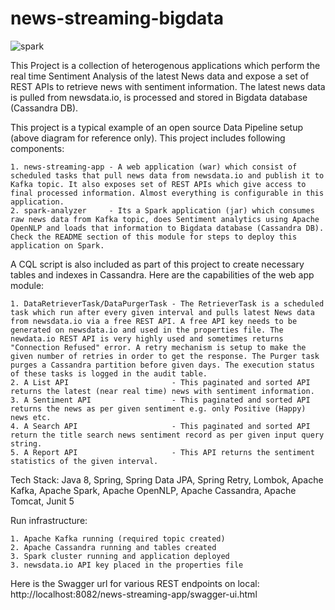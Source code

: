 # news-streaming-bigdata

![spark](https://github.com/irfan-nagoo/news-streaming-bigdata/assets/96521607/1211cd07-8eaa-4270-91f6-a6327aeb9f6f)


This Project is a collection of heterogenous applications which perform the real time Sentiment Analysis of the latest News data and expose a set of REST APIs to retrieve news with sentiment information. The latest news data is pulled from newsdata.io, is processed and stored in Bigdata database (Cassandra DB).


This project is a typical example of an open source Data Pipeline setup (above diagram for reference only). This project includes following components:

	1. news-streaming-app - A web application (war) which consist of scheduled tasks that pull news data from newsdata.io and publish it to Kafka topic. It also exposes set of REST APIs which give access to final processed information. Almost everything is configurable in this application.
	2. spark-analyzer     - Its a Spark application (jar) which consumes raw news data from Kafka topic, does Sentiment analytics using Apache OpenNLP and loads that information to Bigdata database (Cassandra DB). Check the README section of this module for steps to deploy this application on Spark. 
	
	
A CQL script is also included as part of this project to create necessary tables and indexes in Cassandra. Here are the capabilities of the web app module:

	1. DataRetrieverTask/DataPurgerTask - The RetrieverTask is a scheduled task which run after every given interval and pulls latest News data from newsdata.io via a free REST API. A free API key needs to be generated on newsdata.io and used in the properties file. The newdata.io REST API is very highly used and sometimes returns "Connection Refused" error. A retry mechanism is setup to make the given number of retries in order to get the response. The Purger task purges a Cassandra partition before given days. The execution status of these tasks is logged in the audit table.
	2. A List API                       - This paginated and sorted API returns the latest (near real time) news with sentiment information.
	3. A Sentiment API                  - This paginated and sorted API returns the news as per given sentiment e.g. only Positive (Happy) news etc.
	4. A Search API                     - This paginated and sorted API return the title search news sentiment record as per given input query string.
	5. A Report API                     - This API returns the sentiment statistics of the given interval.
	
	
Tech Stack: Java 8, Spring, Spring Data JPA, Spring Retry, Lombok, Apache Kafka, Apache Spark, Apache OpenNLP, Apache Cassandra, Apache Tomcat, Junit 5

	
Run infrastructure:

	1. Apache Kafka running (required topic created)
	2. Apache Cassandra running and tables created 
	3. Spark cluster running and application deployed
	3. newsdata.io API key placed in the properties file


Here is the Swagger url for various REST endpoints on local: http://localhost:8082/news-streaming-app/swagger-ui.html
